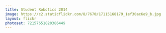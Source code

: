 ```yaml
---
title: Student Robotics 2014
image: https://c2.staticflickr.com/8/7670/17115168179_1ef30ac6e9_b.jpg
layout: flickr
photoset: 72157651820386449
---
```

